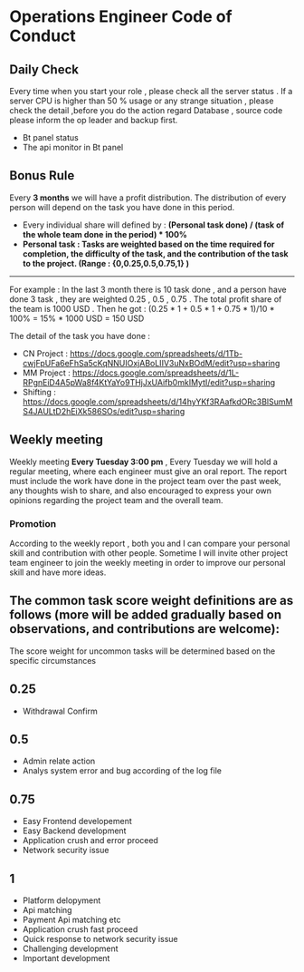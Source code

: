 # Operations Engineer Code of Conduct



## Daily Check
Every time when you start your role , please check all the server status . If a server CPU is higher than 50 \% usage or any strange situation , please check the detail ,before you do the action regard Database , source code please inform the op leader and backup first. 

* Bt panel status
* The api monitor in Bt panel


## Bonus Rule
Every **3 months** we will have a profit distribution. The distribution of every person will depend on the task you have done in this period.  
* Every individual share will defined by :   **(Personal task done) / (task of the whole team done in the period) * 100%**  
* **Personal task : Tasks are weighted based on the time required for completion, the difficulty of the task, and the contribution of the task to the project. (Range : {0,0.25,0.5,0.75,1} )** 
****
For example : In the last 3 month there is 10 task done , and a person have done 3 task , they are weighted 0.25 , 0.5 , 0.75 . The total profit share of the team is 1000 USD . Then he got : (0.25 * 1 + 0.5 * 1 + 0.75 * 1)/10 * 100% = 15% * 1000 USD = 150 USD 

The detail of the task you have done :  
* CN Project : https://docs.google.com/spreadsheets/d/1Tb-cwjFpUFa6eFhSa5cKqNNUIOxjABoLIIV3uNxBOdM/edit?usp=sharing
* MM Project : https://docs.google.com/spreadsheets/d/1L-RPgnEiD4A5pWa8f4KtYaYo9THjJxUAifb0mkIMytI/edit?usp=sharing
* Shifting : https://docs.google.com/spreadsheets/d/14hyYKf3RAafkdORc3BlSumMS4JAULtD2hEiXk586SOs/edit?usp=sharing

## Weekly meeting 
Weekly meeting **Every Tuesday 3:00 pm** , Every Tuesday we will hold a regular meeting, where each engineer must give an oral report. The report must include the work have done in the project team over the past week, any thoughts wish to share, and also encouraged to express your own opinions regarding the project team and the overall team.

### Promotion
According to the weekly report , both you and I can compare your personal skill and contribution with other people. Sometime I will invite other project team engineer to join the weekly meeting in order to improve our personal skill and have more ideas.

## The common task score weight definitions are as follows (more will be added gradually based on observations, and contributions are welcome):
The score weight for uncommon tasks will be determined based on the specific circumstances
## 0.25
* Withdrawal Confirm

## 0.5  
* Admin relate action
* Analys system error and bug according of the log file 

## 0.75
* Easy Frontend developement
* Easy Backend development
* Application crush and error proceed
* Network security issue 
## 1
* Platform delopyment
* Api matching
* Payment Api matching etc
* Application crush fast proceed
* Quick response to network security issue
* Challenging development
* Important development


